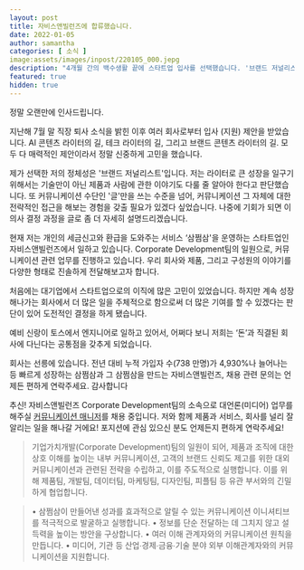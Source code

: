 ```yaml
---
layout: post
title: 자비스앤빌런즈에 합류했습니다.
date: 2022-01-05
author: samantha
categories: [ 소식 ]
image:assets/images/inpost/220105_000.jepg
description: "4개월 간의 백수생활 끝에 스타트업 입사를 선택했습니다. '브랜드 저널리스트'라는 정체성을 수립하고 관련 성공 경험을 만들어보고자 합니다."
featured: true
hidden: true
---
```


정말 오랜만에 인사드립니다.

지난해 7월 말 직장 퇴사 소식을 밝힌 이후 여러 회사로부터 입사 (지원) 제안을 받았습니다. AI 콘텐츠 라이터의 길, 테크 라이터의 길, 그리고 브랜드 콘텐츠 라이터의 길. 모두 다 매력적인 제안이라서 정말 신중하게 고민을 했습니다.

제가 선택한 저의 정체성은 '브랜드 저널리스트'입니다. 저는 라이터로 큰 성장을 일구기 위해서는 기술만이 아닌 제품과 사람에 관한 이야기도 다룰 줄 알아야 한다고 판단했습니다. 또 커뮤니케이션 수단인 '글'만을 쓰는 수준을 넘어, 커뮤니케이션 그 자체에 대한 전략적인 접근을 해보는 경험을 갖출 필요가 있겠다 싶었습니다. 나중에 기회가 되면 이 의사 결정 과정을 글로 좀 더 자세히 설명드리겠습니다.

현재 저는 개인의 세금신고와 환급을 도와주는 서비스 ‘삼쩜삼'을 운영하는 스타트업인 자비스앤빌런즈에서 일하고 있습니다. Corporate Development팀의 일원으로, 커뮤니케이션 관련 업무를 진행하고 있습니다. 우리 회사와 제품, 그리고 구성원의 이야기를 다양한 형태로 진솔하게 전달해보고자 합니다.

처음에는 대기업에서 스타트업으로의 이직에 많은 고민이 있었습니다. 하지만 계속 성장해나가는 회사에서 더 많은 일을 주체적으로 함으로써 더 많은 기여를 할 수 있겠다는 판단이 있어 도전적인 결정을 하게 됐습니다.

예비 신랑이 토스에서 엔지니어로 일하고 있어서, 어쩌다 보니 저희는 ‘돈’과 직결된 회사에 다닌다는 공통점을 갖추게 되었습니다.

회사는 선릉에 있습니다. 전년 대비 누적 가입자 수(738 만명)가 4,930%나 늘어나는 등 빠르게 성장하는 삼쩜삼과 그 삼쩜삼을 만드는 자비스앤빌런즈, 채용 관련 문의는 언제든 편하게 연락주세요. 감사합니다

추신! 자비스앤빌런즈 Corporate Development팀의 소속으로 대언론(미디어) 업무를 해주실 [커뮤니케이션 매니저](http://wntd.co/37452d12)를 채용 중입니다. 저와 함께 제품과 서비스, 회사를 널리 잘 알리는 일을 해나갈 거에요! 포지션에 관심 있으신 분도 언제든지 편하게 연락주세요!


>기업가치개발(Corporate Development)팀의 일원이 되어, 제품과 조직에 대한 상호 이해를 높이는 내부 커뮤니케이션, 고객의 브랜드 신뢰도 제고를 위한 대외 커뮤니케이션과 관련된 전략을 수립하고, 이를 주도적으로 실행합니다. 이를 위해 제품팀, 개발팀, 데이터팀, 마케팅팀, 디자인팀, 피플팀 등 유관 부서와의 긴밀하게 협업합니다.

>• 삼쩜삼이 만들어낸 성과를 효과적으로 알릴 수 있는 커뮤니케이션 이니셔티브를 적극적으로 발굴하고 실행합니다.
>• 정보를 단순 전달하는 데 그치지 않고 설득력을 높이는 방안을 구상합니다.
>• 여러 이해 관계자와의 커뮤니케이션 원칙을 만듭니다.
>• 미디어, 기관 등 산업∙경제∙금융∙기술 분야 외부 이해관계자와의 커뮤니케이션을 지원합니다.
